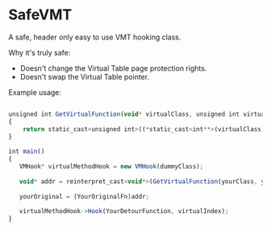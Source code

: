 # SafeVMT
A safe, header only easy to use VMT hooking class.

Why it's truly safe:
- Doesn't change the Virtual Table page protection rights.
- Doesn't swap the Virtual Table pointer.

Example usage:

```javascript

unsigned int GetVirtualFunction(void* virtualClass, unsigned int virtualIndex)
{
    return static_cast<unsigned int>((*static_cast<int**>(virtualClass))[virtualIndex]);
}
    
int main()
{
   VMHook* virtualMethodHook = new VMHook(dummyClass);
   
   void* addr = reinterpret_cast<void*>(GetVirtualFunction(yourClass, yourIndex));
   
   yourOriginal = (YourOriginalFn)addr;
   
   virtualMethodHook->Hook(YourDetourFunction, virtualIndex);
}
```
